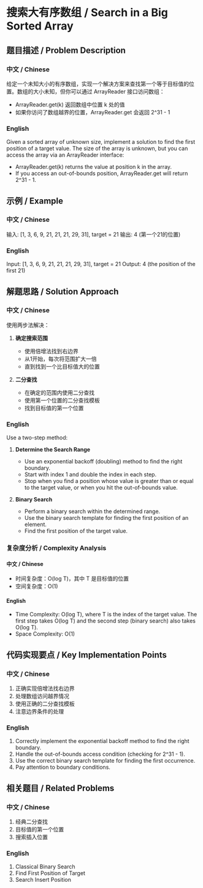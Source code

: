 # 搜索大有序数组 / Search in a Big Sorted Array

## 题目描述 / Problem Description

### 中文 / Chinese
给定一个未知大小的有序数组，实现一个解决方案来查找第一个等于目标值的位置。数组的大小未知，但你可以通过 ArrayReader 接口访问数组：
- ArrayReader.get(k) 返回数组中位置 k 处的值
- 如果你访问了数组越界的位置，ArrayReader.get 会返回 2^31 - 1

### English
Given a sorted array of unknown size, implement a solution to find the first position of a target value. The size of the array is unknown, but you can access the array via an ArrayReader interface:
- ArrayReader.get(k) returns the value at position k in the array.
- If you access an out-of-bounds position, ArrayReader.get will return 2^31 - 1.

## 示例 / Example

### 中文 / Chinese
输入: [1, 3, 6, 9, 21, 21, 21, 29, 31], target = 21
输出: 4 (第一个21的位置)

### English
Input: [1, 3, 6, 9, 21, 21, 21, 29, 31], target = 21
Output: 4 (the position of the first 21)

## 解题思路 / Solution Approach

### 中文 / Chinese
使用两步法解决：
1. **确定搜索范围**
   - 使用倍增法找到右边界
   - 从1开始，每次将范围扩大一倍
   - 直到找到一个比目标值大的位置

2. **二分查找**
   - 在确定的范围内使用二分查找
   - 使用第一个位置的二分查找模板
   - 找到目标值的第一个位置

### English
Use a two-step method:
1. **Determine the Search Range**
   - Use an exponential backoff (doubling) method to find the right boundary.
   - Start with index 1 and double the index in each step.
   - Stop when you find a position whose value is greater than or equal to the target value, or when you hit the out-of-bounds value.

2. **Binary Search**
   - Perform a binary search within the determined range.
   - Use the binary search template for finding the first position of an element.
   - Find the first position of the target value.

### 复杂度分析 / Complexity Analysis

#### 中文 / Chinese
- 时间复杂度：O(log T)，其中 T 是目标值的位置
- 空间复杂度：O(1)

#### English
- Time Complexity: O(log T), where T is the index of the target value. The first step takes O(log T) and the second step (binary search) also takes O(log T).
- Space Complexity: O(1)

## 代码实现要点 / Key Implementation Points

### 中文 / Chinese
1. 正确实现倍增法找右边界
2. 处理数组访问越界情况
3. 使用正确的二分查找模板
4. 注意边界条件的处理

### English
1. Correctly implement the exponential backoff method to find the right boundary.
2. Handle the out-of-bounds access condition (checking for 2^31 - 1).
3. Use the correct binary search template for finding the first occurrence.
4. Pay attention to boundary conditions.

## 相关题目 / Related Problems

### 中文 / Chinese
1. 经典二分查找
2. 目标值的第一个位置
3. 搜索插入位置

### English
1. Classical Binary Search
2. Find First Position of Target
3. Search Insert Position 